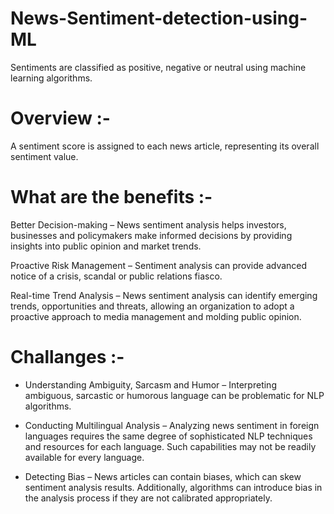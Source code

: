# News-Sentiment-detection-using-ML

Sentiments are classified as positive, negative or neutral using machine learning algorithms.

# Overview :-

A sentiment score is assigned to each news article, representing its overall sentiment value.

# What are the benefits :-

Better Decision-making – News sentiment analysis helps investors, businesses and policymakers make informed decisions by providing insights into public opinion and market trends.

Proactive Risk Management – Sentiment analysis can provide advanced notice of a crisis, scandal or public relations fiasco.

Real-time Trend Analysis – News sentiment analysis can identify emerging trends, opportunities and threats, allowing an organization to adopt a proactive approach to media management and molding public opinion.

# Challanges :-

- Understanding Ambiguity, Sarcasm and Humor –  Interpreting ambiguous, sarcastic or humorous language can be problematic for NLP algorithms.

- Conducting Multilingual Analysis – Analyzing news sentiment in foreign languages requires the same degree of sophisticated NLP techniques and resources for each language. Such capabilities may not be readily available for every language.

- Detecting Bias – News articles can contain biases, which can skew sentiment analysis results. Additionally, algorithms can introduce bias in the analysis process if they are not calibrated appropriately.

